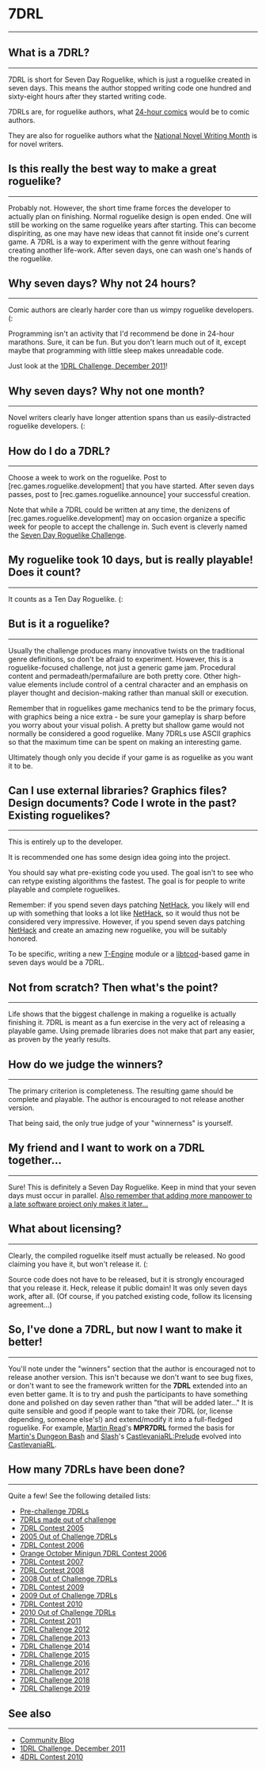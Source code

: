 # 7DRL

---

## What is a 7DRL?

---

7DRL is short for Seven Day Roguelike, which is just a roguelike created in seven days. This means the author stopped writing code one hundred and sixty-eight hours after they started writing code.

7DRLs are, for roguelike authors, what [24-hour comics](http://www.24hourcomics.com/) would be to comic authors.

They are also for roguelike authors what the [National Novel Writing Month](http://www.nanowrimo.org/) is for novel writers.

## Is this really the best way to make a great roguelike?

---

Probably not. However, the short time frame forces the developer to actually plan on finishing. Normal roguelike design is open ended. One will still be working on the same roguelike years after starting. This can become dispiriting, as one may have new ideas that cannot fit inside one's current game. A 7DRL is a way to experiment with the genre without fearing creating another life-work. After seven days, one can wash one's hands of the roguelike.

## Why seven days? Why not 24 hours?

---

Comic authors are clearly harder core than us wimpy roguelike developers. (:

Programming isn't an activity that I'd recommend be done in 24-hour marathons. Sure, it can be fun. But you don't learn much out of it, except maybe that programming with little sleep makes unreadable code.

Just look at the [1DRL Challenge, December 2011](1drl_challenge_december_2011.md)!

## Why seven days? Why not one month?

---

Novel writers clearly have longer attention spans than us easily-distracted roguelike developers. (:

## How do I do a 7DRL?

---

Choose a week to work on the roguelike. Post to [rec.games.roguelike.development] that you have started. After seven days passes, post to [rec.games.roguelike.announce] your successful creation.

Note that while a 7DRL could be written at any time, the denizens of [rec.games.roguelike.development] may on occasion organize a specific week for people to accept the challenge in. Such event is cleverly named the [Seven Day Roguelike Challenge](seven_day_roguelike_challenge.md).

## My roguelike took 10 days, but is really playable! Does it count?

---

It counts as a Ten Day Roguelike. (:

## But is it a roguelike?

---

Usually the challenge produces many innovative twists on the traditional genre definitions, so don't be afraid to experiment. However, this is a roguelike-focused challenge, not just a generic game jam. Procedural content and permadeath/permafailure are both pretty core. Other high-value elements include control of a central character and an emphasis on player thought and decision-making rather than manual skill or execution.

Remember that in roguelikes game mechanics tend to be the primary focus, with graphics being a nice extra - be sure your gameplay is sharp before you worry about your visual polish. A pretty but shallow game would not normally be considered a good roguelike. Many 7DRLs use ASCII graphics so that the maximum time can be spent on making an interesting game.

Ultimately though only you decide if your game is as roguelike as you want it to be.

## Can I use external libraries? Graphics files? Design documents? Code I wrote in the past? Existing roguelikes?

---

This is entirely up to the developer.

It is recommended one has some design idea going into the project.

You should say what pre-existing code you used. The goal isn't to see who can retype existing algorithms the fastest. The goal is for people to write playable and complete roguelikes.

Remember: if you spend seven days patching [NetHack](nethack.md), you likely will end up with something that looks a lot like [NetHack](nethack.md), so it would thus not be considered very impressive. However, if you spend seven days patching [NetHack](nethack.md) and create an amazing new roguelike, you will be suitably honored.

To be specific, writing a new [T-Engine](t-engine.md) module or a [libtcod](libtcod.md)-based game in seven days would be a 7DRL.

## Not from scratch? Then what's the point?

---

Life shows that the biggest challenge in making a roguelike is actually finishing it. 7DRL is meant as a fun exercise in the very act of releasing a playable game. Using premade libraries does not make that part any easier, as proven by the yearly results.

## How do we judge the winners?

---

The primary criterion is completeness. The resulting game should be complete and playable. The author is encouraged to not release another version.

That being said, the only true judge of your "winnerness" is yourself.

## My friend and I want to work on a 7DRL together...

---

Sure! This is definitely a Seven Day Roguelike. Keep in mind that your seven days must occur in parallel. [Also remember that adding more manpower to a late software project only makes it later...](http://en.wikipedia.org/wiki/Brooks%27_law)

## What about licensing?

---

Clearly, the compiled roguelike itself must actually be released. No good claiming you have it, but won't release it. (:

Source code does not have to be released, but it is strongly encouraged that you release it. Heck, release it public domain! It was only seven days work, after all. (Of course, if you patched existing code, follow its licensing agreement...)

## So, I've done a 7DRL, but now I want to make it better!

---

You'll note under the "winners" section that the author is encouraged not to release another version. This isn't because we don't want to see bug fixes, or don't want to see the framework written for the **7DRL** extended into an even better game. It is to try and push the participants to have something done and polished on day seven rather than "that will be added later..." It is quite sensible and good if people want to take their 7DRL (or, license depending, someone else's!) and extend/modify it into a full-fledged roguelike. For example, [Martin Read](martin_read.md)'s **MPR7DRL** formed the basis for [Martin's Dungeon Bash](martins_dungeon_bash.md) and [Slash](slash.md)'s [CastlevaniaRL:Prelude](castlevaniarl-prelude.md) evolved into [CastlevaniaRL](castevaniarl.md).

## How many 7DRLs have been done?

---

Quite a few! See the following detailed lists:

* [Pre-challenge 7DRLs](pre-challenge_7drls.md)
* [7DRLs made out of challenge](7drls_made_out_of_challenge.md)
* [7DRL Contest 2005](7drl_contest_2005.md)
* [2005 Out of Challenge 7DRLs](2005_out_of_challenge_7drls.md)
* [7DRL Contest 2006](7drl_contest_2006.md)
* [Orange October Minigun 7DRL Contest 2006](orange_october_minigun_7drl_contest_2006.md)
* [7DRL Contest 2007](7drl_contest_2007.md)
* [7DRL Contest 2008](7drl_contest_2008.md)
* [2008 Out of Challenge 7DRLs](2008_out_of_challenge_7drls.md)
* [7DRL Contest 2009](7drl_contest_2009.md)
* [2009 Out of Challenge 7DRLs](2009_out_of_challenge_7drls.md)
* [7DRL Contest 2010](7drl_contest_2010.md)
* [2010 Out of Challenge 7DRLs](2010_out_of_challenge_7drls.md)
* [7DRL Contest 2011](7drl_contest_2011.md)
* [7DRL Challenge 2012](7drl_challenge_2012.md)
* [7DRL Challenge 2013](7drl_challenge_2013.md)
* [7DRL Challenge 2014](7drl_challenge_2014.md)
* [7DRL Challenge 2015](7drl_challenge_2015.md)
* [7DRL Challenge 2016](7drl_challenge_2016.md)
* [7DRL Challenge 2017](7drl_challenge_2017.md)
* [7DRL Challenge 2018](7drl_challenge_2018.md)
* [7DRL Challenge 2019](7drl_challenge_2019.md)

## See also

---

* [Community Blog](http://7drl.org/)
* [1DRL Challenge, December 2011](1drl_challenge_december_2011.md)
* [4DRL Contest 2010](4drl_contest_2010.md)
